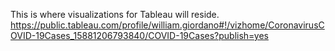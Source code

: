 This is where visualizations for Tableau will reside.
https://public.tableau.com/profile/william.giordano#!/vizhome/CoronavirusCOVID-19Cases_15881206793840/COVID-19Cases?publish=yes
